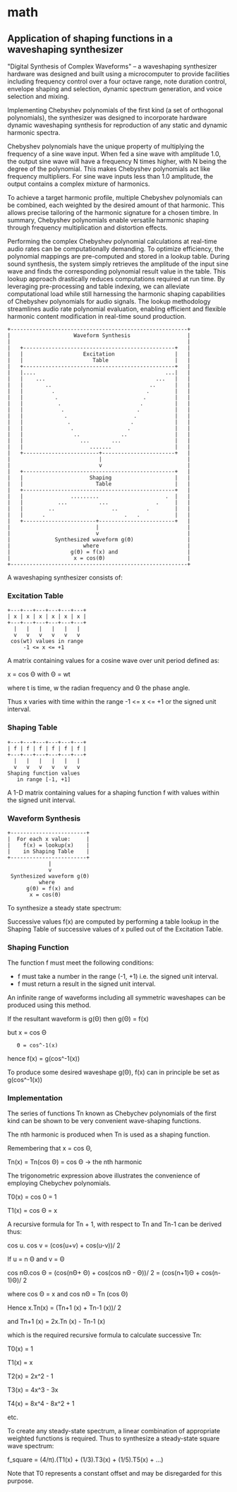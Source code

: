 # math

## Application of shaping functions in a waveshaping synthesizer 
"Digital Synthesis of Complex Waveforms" – a waveshaping synthesizer hardware was designed and built using a microcomputer to provide facilities including frequency control over a four octave range, note duration control, envelope shaping and selection, dynamic spectrum generation, and voice selection and mixing.

Implementing Chebyshev polynomials of the first kind (a set of orthogonal polynomials), the synthesizer was designed to incorporate hardware dynamic waveshaping synthesis for reproduction of any static and dynamic harmonic spectra.

Chebyshev polynomials have the unique property of multiplying the frequency of a sine wave input. When fed a sine wave with amplitude 1.0, the output sine wave will have a frequency N times higher, with N being the degree of the polynomial. This makes Chebyshev polynomials act like frequency multipliers. For sine wave inputs less than 1.0 amplitude, the output contains a complex mixture of harmonics. 

To achieve a target harmonic profile, multiple Chebyshev polynomials can be combined, each weighted by the desired amount of that harmonic. This allows precise tailoring of the harmonic signature for a chosen timbre. In summary, Chebyshev polynomials enable versatile harmonic shaping through frequency multiplication and distortion effects.

Performing the complex Chebyshev polynomial calculations at real-time audio rates can be computationally demanding. To optimize efficiency, the polynomial mappings are pre-computed and stored in a lookup table. During sound synthesis, the system simply retrieves the amplitude of the input sine wave and finds the corresponding polynomial result value in the table. This lookup approach drastically reduces computations required at run time. By leveraging pre-processing and table indexing, we can alleviate computational load while still harnessing the harmonic shaping capabilities of Chebyshev polynomials for audio signals. The lookup methodology streamlines audio rate polynomial evaluation, enabling efficient and flexible harmonic content modification in real-time sound production.


    +--------------------------------------------------------+
    |                    Waveform Synthesis                  |
    |                                                        |
    |   +------------------------------------------------+   |
    |   |                   Excitation                   |   |
    |   |                      Table                     |   |
    |   +------------------------------------------------+   |
    |   |....                                         ...|   |
    |   |    ...                                   ...   |   |
    |   |       ..                               ..      |   |
    |   |         .                             .        |   |
    |   |          .                           .         |   |
    |   |           .                         .          |   |
    |   |            .                       .           |   |
    |   |             .                     .            |   |
    |   |              .                   .             |   |
    |   |               .                 .              |   |
    |   |                ..             ..               |   |
    |   |                  ...       ...                 |   |
    |   |                     .......                    |   |
    |   +------------------------+-----------------------+   |
    |                            |                           |
    |                            v                           |
    |   +------------------------------------------------+   |
    |   |                     Shaping                    |   |
    |   |                       Table                    |   |
    |   +------------------------------------------------+   |
    |   |               .........                     .  |   |
    |   |           ...          ...               .     |   |
    |   |        ..                  ..         .        |   |
    |   |      .                         .   .           |   |
    |   +-----------------------+------------------------+   |
    |                           |                            |
    |                           v                            |
    |              Synthesized waveform g(Θ)                 |
    |                       where                            |
    |                   g(Θ) = f(x) and                      |
    |                    x = cos(Θ)                          |
    +--------------------------------------------------------+

A waveshaping synthesizer consists of:
 
### Excitation Table

    +---+---+---+---+---+---+
    | x | x | x | x | x | x |
    +---+---+---+---+---+---+
      |   |   |   |   |   |
      v   v   v   v   v   v
     cos(wt) values in range
         -1 <= x <= +1
     
A matrix containing values for a cosine wave over unit period defined as:

x = cos Θ with Θ = wt

where t is time, w the radian frequency and Θ the phase angle.

Thus x varies with time within the range -1 <= x <= +1 or the signed unit interval.

### Shaping Table

    +---+---+---+---+---+---+
    | f | f | f | f | f | f |
    +---+---+---+---+---+---+
      |   |   |   |   |   |
      v   v   v   v   v   v
    Shaping function values
       in range [-1, +1]

A 1-D matrix containing values for a shaping function f with values within the signed unit interval.

### Waveform Synthesis

    +------------------------+
    |  For each x value:     |
    |    f(x) = lookup(x)    |
    |    in Shaping Table    |
    +------------------------+
                 |
                 v
     Synthesized waveform g(Θ)
              where
          g(Θ) = f(x) and
           x = cos(Θ)

To synthesize a steady state spectrum:

Successive values f(x) are computed by performing a table lookup in the Shaping Table of successive values of x pulled out of the Excitation Table.

### Shaping Function
The function f must meet the following conditions:
- f must take a number in the range (-1, +1) i.e. the signed unit interval.
- f must return a result in the signed unit interval.

An infinite range of waveforms including all symmetric waveshapes can be produced using this method.

If the resultant waveform is g(Θ) then g(Θ) = f(x)

but x = cos Θ

       Θ = cos^-1(x)
hence f(x) = g(cos^-1(x))

To produce some desired waveshape g(Θ), f(x) can in principle be set as g(cos^-1(x))


### Implementation
The series of functions Tn known as Chebychev polynomials of the first kind can be shown to be very convenient wave-shaping functions.

The nth harmonic is produced when Tn is used as a shaping function.

Remembering that x =  cos Θ,

Tn(x) = Tn(cos Θ) 
      = cos Θ               -> the nth harmonic
      
      
The trigonometric expression above illustrates the convenience of employing Chebychev polynomials.

T0(x) = cos 0 = 1

T1(x) = cos Θ = x

A recursive formula for Tn + 1, with respect to Tn and Tn-1 can be derived thus:

cos u. cos v = (cos(u+v) + cos(u-v))/ 2

If u = n Θ and v = Θ

cos nΘ.cos Θ = (cos(nΘ+ Θ) + cos(cos nΘ - Θ))/ 2
             = (cos(n+1)Θ + cos(n-1)Θ)/ 2
             
where cos Θ = x and cos nΘ = Tn (cos Θ)

Hence x.Tn(x) = (Tn+1 (x) + Tn-1 (x))/ 2

and Tn+1 (x) = 2x.Tn (x) - Tn-1 (x)

which is the required recursive formula to calculate successive Tn:

T0(x) = 1

T1(x) = x

T2(x) = 2x^2 - 1

T3(x) = 4x^3 - 3x

T4(x) = 8x^4 - 8x^2 + 1

etc.


To create any steady-state spectrum, a linear combination of appropriate weighted functions is required.
Thus to synthesize a steady-state square wave spectrum:

f_square = (4/π).(T1(x) + (1/3).T3(x) + (1/5).T5(x) + ...)

Note that T0 represents a constant offset and may be disregarded for this purpose.
